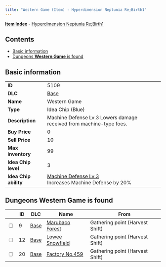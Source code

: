 ```yaml
---
title: "Western Game (Item) - Hyperdimension Neptunia Re;Birth1"
---
```


[**Item Index**](/neptunia/rb1/item/index.html) - [Hyperdimension Neptunia Re;Birth1](/neptunia/rb1)

## Contents

- [Basic information](#basic-information)
- [Dungeons **Western Game** is found](#dungeons-western-game-is-found)

## Basic information

|   |   |
| -- | -- |
| **ID** | 5109 |
| **DLC** | [Base](/neptunia/rb1/dlc/1-base.html) |
| **Name** | Western Game |
| **Type** | Idea Chip (Blue) |
| **Description** | Machine Defense Lv.3 Lowers damage received from machine-type foes. |
| **Buy Price** | 0 |
| **Sell Price** | 10 |
| **Max inventory** | 99 |
| **Idea Chip level** | 3 |
| **Idea Chip ability** | [Machine Defense Lv.3](/neptunia/rb1/ability/1-9608-machine-defense-lv-3.html)<br />Increases Machine Defense by 20% |

## Dungeons **Western Game** is found

|    | ID | DLC | Name | From |
| -- | -- | --- | ---- | ---- |
| <input type="checkbox" id="rb1-dungeon-1-9" class="trackbox" /> | 9 | [Base](/neptunia/rb1/dlc/1-base.html) | [Marubaco Forest](/neptunia/rb1/dungeon/1-9-marubaco-forest.html) | Gathering point (Harvest Shift) |
| <input type="checkbox" id="rb1-dungeon-1-12" class="trackbox" /> | 12 | [Base](/neptunia/rb1/dlc/1-base.html) | [Lowee Snowfield](/neptunia/rb1/dungeon/1-12-lowee-snowfield.html) | Gathering point (Harvest Shift) |
| <input type="checkbox" id="rb1-dungeon-1-20" class="trackbox" /> | 20 | [Base](/neptunia/rb1/dlc/1-base.html) | [Factory No.459](/neptunia/rb1/dungeon/1-20-factory-no-459.html) | Gathering point (Harvest Shift) |